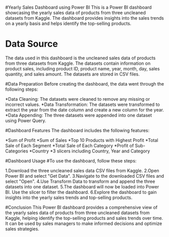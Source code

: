 
#Yearly Sales Dashboard using Power BI
This is a Power BI dashboard showcasing the yearly sales data of products from three uncleaned datasets from Kaggle. The dashboard provides insights into the sales trends on a yearly basis and helps identify the top-selling products.

# Data Source
The data used in this dashboard is the uncleaned sales data of products from three datasets from Kaggle. The datasets contain information on product sales, including product ID, product name, year, month, day, sales quantity, and sales amount. The datasets are stored in CSV files.

#Data Preparation
Before creating the dashboard, the data went through the following steps:

*Data Cleaning: The datasets were cleaned to remove any missing or incorrect values. *Data Transformation: The datasets were transformed to extract the year from the date column and create a new column for the year. *Data Appending: The three datasets were appended into one dataset using Power Query.

#Dashboard Features
The dashboard includes the following features:

*Sum of Profit *Sum of Sales *Top 10 Products with Highest Profit *Total Sale of Each Segment *Total Sale of Each Category *Profit of Sub-Categories *Country *3 slicers including Country, Year and Category

#Dashboard Usage
#To use the dashboard, follow these steps:

1.Download the three uncleaned sales data CSV files from Kaggle. 2.Open Power BI and select "Get Data". 3.Navigate to the downloaded CSV files and select "Open". 4.Use Transform Data to transform and append the three datasets into one dataset. 5.The dashboard will now be loaded into Power BI. Use the slicer to filter the dashboard. 6.Explore the dashboard to gain insights into the yearly sales trends and top-selling products.

#Conclusion
This Power BI dashboard provides a comprehensive view of the yearly sales data of products from three uncleaned datasets from Kaggle, helping identify the top-selling products and sales trends over time. It can be used by sales managers to make informed decisions and optimize sales strategies.